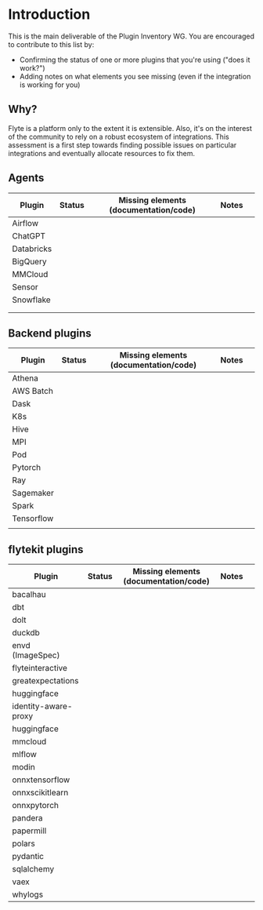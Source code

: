 
# Introduction

This is the main deliverable of the Plugin Inventory WG.
You are encouraged to contribute to this list by:

-  Confirming the status of one or more plugins that you're using ("does it work?")
- Adding notes on what elements you see missing (even if the integration is working for you)

## Why?

Flyte is a platform only to the extent it is extensible. Also, it's on the interest of the community to rely on a robust ecosystem of integrations. This assessment is a first step towards finding possible issues on particular integrations and eventually allocate resources to fix them.

## Agents

|  Plugin | Status   |Missing elements (documentation/code)   |  Notes |   |
|---|---|---|---|---|
|  Airflow |   |   |   |   |
|  ChatGPT |   |   |   |   |
|  Databricks |   |   |   |   |
|  BigQuery |   |   |   |   |
|  MMCloud |   |   |   |   |
|  Sensor |   |   |   |   |
|  Snowflake |   |   |   |   |
|   |   |   |   |   |
|   |   |   |   |   |

## Backend plugins
|  Plugin | Status   |Missing elements (documentation/code)   |  Notes |   |
|---|---|---|---|---|
|  Athena |   |   |   |   |
|  AWS Batch|   |   |   |   |
|  Dask |   |   |   |   |
|  K8s |   |   |   |   |
|  Hive |   |   |   |   |
|  MPI |   |   |   |   |
|  Pod |   |   |   |   |
|  Pytorch |   |   |   |  
|  Ray |   |   |   |   |
|  Sagemaker |   |   |   |   |
|  Spark |   |   |   |   |
|  Tensorflow |   |   |   |   |
|   |   |   |   |   |

## flytekit plugins

|  Plugin | Status   | Missing elements (documentation/code) |  Notes |   |
|---|---|---|---|---|
|  bacalhau |   |   |   |   |
|  dbt |   |   |   |   |
|  dolt |   |   |   |   |
|  duckdb |   |   |   |   |
|  envd (ImageSpec)|   |   |   |   |
|flyteinteractive |   |   |   |   |
|  greatexpectations |   |   |   |   |
|  huggingface |   |   |   |   |
|  identity-aware-proxy |   |   |   |   |
|  huggingface |   |   |   |   |
|  mmcloud |   |   |   |   |
|  mlflow |   |   |   |   |
|  modin |   |   |   |   |
|  onnxtensorflow |   |   |   |   |
|  onnxscikitlearn |   |   |   |   |
|  onnxpytorch |   |   |   |   |
|  pandera |   |   |   |   |
|  papermill |   |   |   |   |
|  polars |   |   |   |   |
|  pydantic |   |   |   |   |
|  sqlalchemy |   |   |   |   |
|  vaex |   |   |   |   |
|  whylogs |   |   |   |   |



